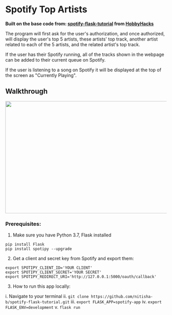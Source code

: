 # Spotify Top Artists

**Built on the base code from: <a href="https://github.com/nitisha-b/spotify-flask-tutorial">spotify-flask-tutorial</a> from <a href="https://hobbyhacks.techtogether.io">HobbyHacks</a>**

The program will first ask for the user's authorization, and once authorized, will display the user's top 5 artists, these artists' top track, another artist related to each of the 5 artists, and the related artist's top track. 

If the user has their Spotify running, all of the tracks shown in the webpage can be added to their current queue on Spotify. 

If the user is listening to a song on Spotify it will be displayed at the top of the screen as "Currently Playing". 

## Walkthrough
<img src="http://g.recordit.co/WfTo79DUDH.gif" width=550 height=350>

### Prerequisites:

1. Make sure you have Python 3.7, Flask installed
```
pip install Flask
pip install spotipy --upgrade
```

2. Get a client and secret key from Spotify and export them: 
```
export SPOTIPY_CLIENT_ID='YOUR CLIENT'
export SPOTIPY_CLIENT_SECRET='YOUR SECRET'
export SPOTIPY_REDIRECT_URI='http://127.0.0.1:5000/oauth/callback'
```

3. How to run this app locally:

i. Navigate to your terminal
ii. `git clone https://github.com/nitisha-b/spotify-flask-tutorial.git`
iii. `export FLASK_APP=spotify-app`
iv. `export FLASK_ENV=development`
v. `flask run`